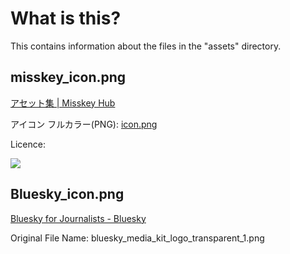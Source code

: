 # What is this?
This contains information about the files in the "assets" directory.

## misskey_icon.png
[アセット集 | Misskey Hub](https://misskey-hub.net/ja/brand-assets/)

アイコン フルカラー(PNG): [icon.png](https://assets.misskey-hub.net/public/icon.png)

Licence: 

<a href="https://creativecommons.org/licenses/by-sa/4.0/"><img src="https://licensebuttons.net/l/by-sa/4.0/88x31.png" /></a>

## Bluesky_icon.png
[Bluesky for Journalists - Bluesky](https://bsky.social/about/blog/press-faq)

Original File Name: bluesky_media_kit_logo_transparent_1.png
